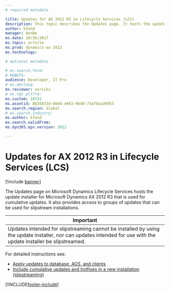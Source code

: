```yaml
---
# required metadata

title: Updates for AX 2012 R3 in Lifecycle Services (LCS)
description: This topic describes the Updates page. It hosts the update installer that is used for cumulative updates for Microsoft Dynamics AX 2012 R3.
author: kfend
manager: AnnBe
ms.date: 10/26/2017
ms.topic: article
ms.prod: dynamics-ax-2012 
ms.technology:

# optional metadata

# ms.search.form: 
# ROBOTS: 
audience: Developer, IT Pro
# ms.devlang: 
ms.reviewer: sericks
# ms.tgt_pltfrm: 
ms.custom: 18731
ms.assetid: 88358334-0848-4463-9640-73af8aa36953
ms.search.region: Global
# ms.search.industry: 
ms.author: kfend
ms.search.validFrom: 
ms.dyn365.ops.version: 2012

---
```


# Updates for AX 2012 R3 in Lifecycle Services (LCS)

[!include [banner](../../includes/banner.md)]

The Updates page on Microsoft Dynamics Lifecycle Services hosts the update installer for Microsoft Dynamics AX 2012 R3 that is used for cumulative updates. It also provides access to groups of updates that can be used for slipstream installations.

| **Important**                                                                                                                                                     |
|-------------------------------------------------------------------------------------------------------------------------------------------------------------------|
| Updates intended for slipstreaming cannot be installed by using the update installer, nor can updates intended for use with the update installer be slipstreamed. |

For detailed instructions see:
-   [Apply updates to database, AOS, and clients](https://technet.microsoft.com/library/5aa25046-422c-4bb7-8fae-5901b3bd426c(AX.60).aspx)
-   [Include cumulative updates and hotfixes in a new installation (slipstreaming)](https://technet.microsoft.com/library/bda5bb5d-78a2-491d-b2e4-713f1ef08a20(AX.60).aspx)







[!INCLUDE[footer-include](../../../../includes/footer-banner.md)]